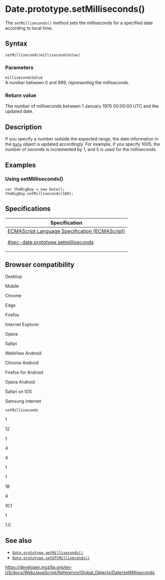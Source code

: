 # Date.prototype.setMilliseconds()

The `setMilliseconds()` method sets the milliseconds for a specified date according to local time.

## Syntax

    setMilliseconds(millisecondsValue)

### Parameters

`millisecondsValue`  
A number between 0 and 999, representing the milliseconds.

### Return value

The number of milliseconds between 1 January 1970 00:00:00 UTC and the updated date.

## Description

If you specify a number outside the expected range, the date information in the [`Date`](../date) object is updated accordingly. For example, if you specify 1005, the number of seconds is incremented by 1, and 5 is used for the milliseconds.

## Examples

### Using setMilliseconds()

    var theBigDay = new Date();
    theBigDay.setMilliseconds(100);

## Specifications

<table>
<thead>
<tr class="header">
<th>Specification</th>
</tr>
</thead>
<tbody>
<tr class="odd">
<td>
<a href="https://tc39.es/ecma262/#sec-date.prototype.setmilliseconds">ECMAScript Language Specification (ECMAScript) 
<br/>

<span class="small">#sec-date.prototype.setmilliseconds</span>
</a>
</td>
</tr>
</tbody>
</table>

## Browser compatibility

Desktop

Mobile

Chrome

Edge

Firefox

Internet Explorer

Opera

Safari

WebView Android

Chrome Android

Firefox for Android

Opera Android

Safari on IOS

Samsung Internet

`setMilliseconds`

1

12

1

4

4

1

1

18

4

10.1

1

1.0

## See also

-   [`Date.prototype.getMilliseconds()`](getmilliseconds)
-   [`Date.prototype.setUTCMilliseconds()`](setutcmilliseconds)

<a href="https://developer.mozilla.org/en-US/docs/Web/JavaScript/Reference/Global_Objects/Date/setMilliseconds" class="_attribution-link">https://developer.mozilla.org/en-US/docs/Web/JavaScript/Reference/Global_Objects/Date/setMilliseconds</a>
